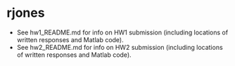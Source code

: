 # rjones
 - See hw1_README.md for info on HW1 submission (including locations of written responses and Matlab code).
 - See hw2_README.md for info on HW2 submission (including locations of written responses and Matlab code).
